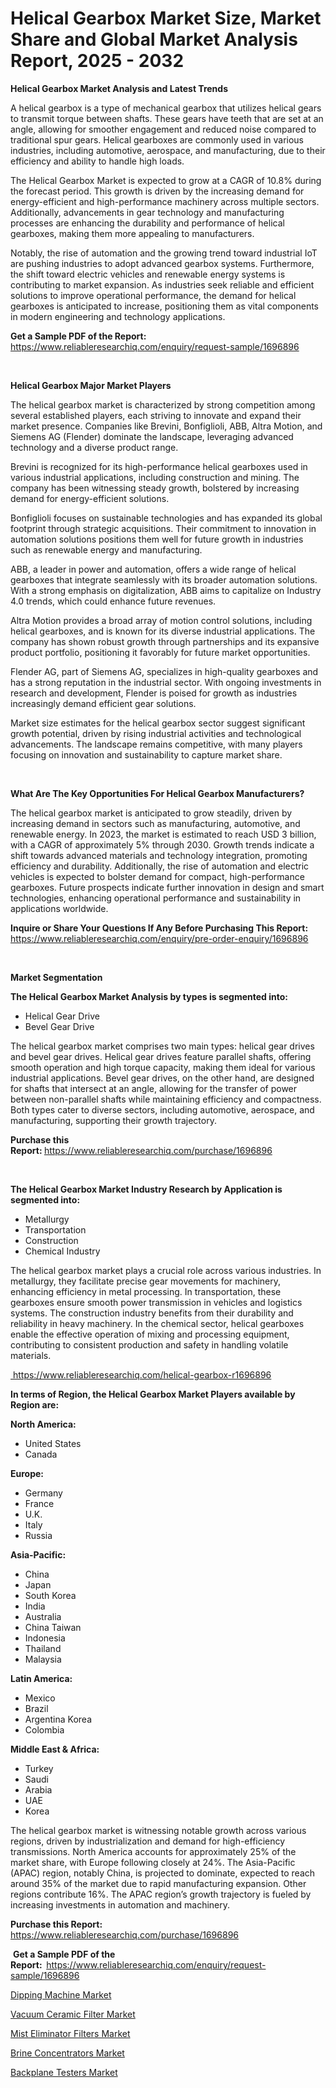 <p><h1>Helical Gearbox Market Size, Market Share and Global Market Analysis Report, 2025 - 2032</h1></p><p><strong>Helical Gearbox Market Analysis and Latest Trends</strong></p>
<p><p>A helical gearbox is a type of mechanical gearbox that utilizes helical gears to transmit torque between shafts. These gears have teeth that are set at an angle, allowing for smoother engagement and reduced noise compared to traditional spur gears. Helical gearboxes are commonly used in various industries, including automotive, aerospace, and manufacturing, due to their efficiency and ability to handle high loads.</p><p>The Helical Gearbox Market is expected to grow at a CAGR of 10.8% during the forecast period. This growth is driven by the increasing demand for energy-efficient and high-performance machinery across multiple sectors. Additionally, advancements in gear technology and manufacturing processes are enhancing the durability and performance of helical gearboxes, making them more appealing to manufacturers.</p><p>Notably, the rise of automation and the growing trend toward industrial IoT are pushing industries to adopt advanced gearbox systems. Furthermore, the shift toward electric vehicles and renewable energy systems is contributing to market expansion. As industries seek reliable and efficient solutions to improve operational performance, the demand for helical gearboxes is anticipated to increase, positioning them as vital components in modern engineering and technology applications.</p></p>
<p><strong>Get a Sample PDF of the Report:&nbsp;</strong> <a href="https://www.reliableresearchiq.com/enquiry/request-sample/1696896?utm_campaign=1123&utm_medium=2&utm_source=Github&utm_content=ia&utm_term=10042025&utm_id=helical-gearbox">https://www.reliableresearchiq.com/enquiry/request-sample/1696896</a></p>
<p>&nbsp;</p>
<p><strong>Helical Gearbox Major Market Players</strong></p>
<p><p>The helical gearbox market is characterized by strong competition among several established players, each striving to innovate and expand their market presence. Companies like Brevini, Bonfiglioli, ABB, Altra Motion, and Siemens AG (Flender) dominate the landscape, leveraging advanced technology and a diverse product range.</p><p>Brevini is recognized for its high-performance helical gearboxes used in various industrial applications, including construction and mining. The company has been witnessing steady growth, bolstered by increasing demand for energy-efficient solutions.</p><p>Bonfiglioli focuses on sustainable technologies and has expanded its global footprint through strategic acquisitions. Their commitment to innovation in automation solutions positions them well for future growth in industries such as renewable energy and manufacturing.</p><p>ABB, a leader in power and automation, offers a wide range of helical gearboxes that integrate seamlessly with its broader automation solutions. With a strong emphasis on digitalization, ABB aims to capitalize on Industry 4.0 trends, which could enhance future revenues.</p><p>Altra Motion provides a broad array of motion control solutions, including helical gearboxes, and is known for its diverse industrial applications. The company has shown robust growth through partnerships and its expansive product portfolio, positioning it favorably for future market opportunities.</p><p>Flender AG, part of Siemens AG, specializes in high-quality gearboxes and has a strong reputation in the industrial sector. With ongoing investments in research and development, Flender is poised for growth as industries increasingly demand efficient gear solutions.</p><p>Market size estimates for the helical gearbox sector suggest significant growth potential, driven by rising industrial activities and technological advancements. The landscape remains competitive, with many players focusing on innovation and sustainability to capture market share.</p></p>
<p>&nbsp;</p>
<p><strong>What Are The Key Opportunities For Helical Gearbox Manufacturers?</strong></p>
<p><p>The helical gearbox market is anticipated to grow steadily, driven by increasing demand in sectors such as manufacturing, automotive, and renewable energy. In 2023, the market is estimated to reach USD 3 billion, with a CAGR of approximately 5% through 2030. Growth trends indicate a shift towards advanced materials and technology integration, promoting efficiency and durability. Additionally, the rise of automation and electric vehicles is expected to bolster demand for compact, high-performance gearboxes. Future prospects indicate further innovation in design and smart technologies, enhancing operational performance and sustainability in applications worldwide.</p></p>
<p><strong>Inquire or Share Your Questions If Any Before Purchasing This Report:</strong> <a href="https://www.reliableresearchiq.com/enquiry/pre-order-enquiry/1696896?utm_campaign=1123&utm_medium=2&utm_source=Github&utm_content=ia&utm_term=10042025&utm_id=helical-gearbox">https://www.reliableresearchiq.com/enquiry/pre-order-enquiry/1696896</a></p>
<p>&nbsp;</p>
<p><strong>Market Segmentation</strong></p>
<p><strong>The Helical Gearbox Market Analysis by types is segmented into:</strong></p>
<p><ul><li>Helical Gear Drive</li><li>Bevel Gear Drive</li></ul></p>
<p><p>The helical gearbox market comprises two main types: helical gear drives and bevel gear drives. Helical gear drives feature parallel shafts, offering smooth operation and high torque capacity, making them ideal for various industrial applications. Bevel gear drives, on the other hand, are designed for shafts that intersect at an angle, allowing for the transfer of power between non-parallel shafts while maintaining efficiency and compactness. Both types cater to diverse sectors, including automotive, aerospace, and manufacturing, supporting their growth trajectory.</p></p>
<p><strong>Purchase this Report:&nbsp;</strong><a href="https://www.reliableresearchiq.com/purchase/1696896?utm_campaign=1123&utm_medium=2&utm_source=Github&utm_content=ia&utm_term=10042025&utm_id=helical-gearbox">https://www.reliableresearchiq.com/purchase/1696896</a></p>
<p>&nbsp;</p>
<p><strong>The Helical Gearbox Market Industry Research by Application is segmented into:</strong></p>
<p><ul><li>Metallurgy</li><li>Transportation</li><li>Construction</li><li>Chemical Industry</li></ul></p>
<p><p>The helical gearbox market plays a crucial role across various industries. In metallurgy, they facilitate precise gear movements for machinery, enhancing efficiency in metal processing. In transportation, these gearboxes ensure smooth power transmission in vehicles and logistics systems. The construction industry benefits from their durability and reliability in heavy machinery. In the chemical sector, helical gearboxes enable the effective operation of mixing and processing equipment, contributing to consistent production and safety in handling volatile materials.</p></p>
<p><a href="https://www.reliableresearchiq.com/helical-gearbox-r1696896?utm_campaign=1123&utm_medium=2&utm_source=Github&utm_content=ia&utm_term=10042025&utm_id=helical-gearbox">&nbsp;https://www.reliableresearchiq.com/helical-gearbox-r1696896</a></p>
<p><strong>In terms of Region, the Helical Gearbox Market Players available by Region are:</strong></p>
<p>
    <p> <strong> North America: </strong>
        <ul>
            <li>United States</li>
            <li>Canada</li>
        </ul>
        </p> 
    <p> <strong> Europe: </strong>
        <ul>
            <li>Germany</li>
            <li>France</li>
            <li>U.K.</li>
            <li>Italy</li>
            <li>Russia</li>
        </ul>
        </p> 
    <p> <strong> Asia-Pacific: </strong>
        <ul>
            <li>China</li>
            <li>Japan</li>
            <li>South Korea</li>
            <li>India</li>
            <li>Australia</li>
            <li>China Taiwan</li>
            <li>Indonesia</li>
            <li>Thailand</li>
            <li>Malaysia</li>
        </ul>
        </p> 
    <p> <strong> Latin America: </strong>
        <ul>
            <li>Mexico</li>
            <li>Brazil</li>
            <li>Argentina Korea</li>
            <li>Colombia</li>
        </ul>
        </p> 
    <p> <strong> Middle East & Africa: </strong>
        <ul>
            <li>Turkey</li>
            <li>Saudi</li>
            <li>Arabia</li>
            <li>UAE</li>
            <li>Korea</li>
        </ul>
    </p>
    </p>
<p><p>The helical gearbox market is witnessing notable growth across various regions, driven by industrialization and demand for high-efficiency transmissions. North America accounts for approximately 25% of the market share, with Europe following closely at 24%. The Asia-Pacific (APAC) region, notably China, is projected to dominate, expected to reach around 35% of the market due to rapid manufacturing expansion. Other regions contribute 16%. The APAC region’s growth trajectory is fueled by increasing investments in automation and machinery.</p></p>
<p><strong>Purchase this Report: </strong><a href="https://www.reliableresearchiq.com/purchase/1696896?utm_campaign=1123&utm_medium=2&utm_source=Github&utm_content=ia&utm_term=10042025&utm_id=helical-gearbox">https://www.reliableresearchiq.com/purchase/1696896</a></p>
<p>&nbsp;<strong>Get a Sample PDF of the Report:&nbsp;&nbsp;</strong><a href="https://www.reliableresearchiq.com/enquiry/request-sample/1696896?utm_campaign=1123&utm_medium=2&utm_source=Github&utm_content=ia&utm_term=10042025&utm_id=helical-gearbox">https://www.reliableresearchiq.com/enquiry/request-sample/1696896</a></p>
<p><strong></strong></p>
<p><p><a href="https://github.com/goickpache1m/Market-Research-Report-List-1/blob/main/dipping-machine-market.md?utm_campaign=1123&utm_medium=2&utm_source=Github&utm_content=ia&utm_term=10042025&utm_id=helical-gearbox">Dipping Machine Market</a></p><p><a href="https://github.com/ChiragRp1/Market-Research-Report-List-7/blob/main/vacuum-ceramic-filter-market.md?utm_campaign=1123&utm_medium=2&utm_source=Github&utm_content=ia&utm_term=10042025&utm_id=helical-gearbox">Vacuum Ceramic Filter Market</a></p><p><a href="https://github.com/ernierintzfu/Market-Research-Report-List-1/blob/main/mist-eliminator-filters-market.md?utm_campaign=1123&utm_medium=2&utm_source=Github&utm_content=ia&utm_term=10042025&utm_id=helical-gearbox">Mist Eliminator Filters Market</a></p><p><a href="https://github.com/kielbledeni0/Market-Research-Report-List-1/blob/main/brine-concentrators-market.md?utm_campaign=1123&utm_medium=2&utm_source=Github&utm_content=ia&utm_term=10042025&utm_id=helical-gearbox">Brine Concentrators Market</a></p><p><a href="https://github.com/smarzkathyb6/Market-Research-Report-List-1/blob/main/backplane-testers-market.md?utm_campaign=1123&utm_medium=2&utm_source=Github&utm_content=ia&utm_term=10042025&utm_id=helical-gearbox">Backplane Testers Market</a></p></p>